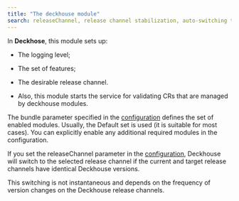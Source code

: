 ```yaml
---
title: "The deckhouse module"
search: releaseChannel, release channel stabilization, auto-switching the release channel
---
```


In **Deckhose**, this module sets up:
- The logging level;
- The set of features;
- The desirable release channel.

- Also, this module starts the service for validating CRs that are managed by deckhouse modules.

The bundle parameter specified in the [configuration](configuration.html) defines the set of enabled modules. Usually, the Default set is used (it is suitable for most cases). You can explicitly enable any additional required modules in the configuration.

If you set the releaseChannel parameter in the [configuration](configuration.html), Deckhouse will switch to the selected release channel if the current and target release channels have identical Deckhouse versions.

This switching is not instantaneous and depends on the frequency of version changes on the Deckhouse release channels.
